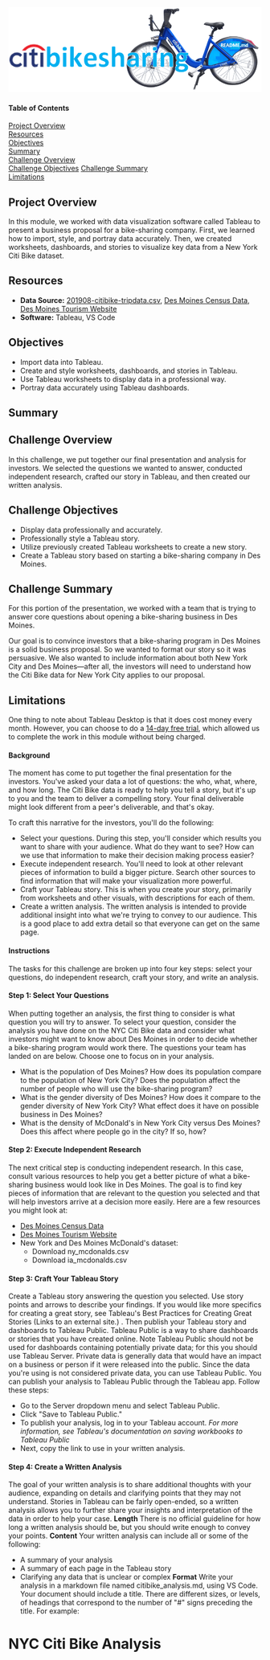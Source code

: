 ![Header](/pics/header.png)

#### Table of Contents

[Project Overview](#project-overview)  
[Resources](#resources)  
[Objectives](#objectives)  
[Summary](#summary)   
[Challenge Overview](#challenge-overview)  
[Challenge Objectives](#challenge-objectives)
[Challenge Summary](#challenge-summary)  
[Limitations](#limitations)

## Project Overview
In this module, we worked with data visualization software called Tableau to present a business proposal for a bike-sharing company. First, we learned how to import, style, and portray data accurately. Then, we created worksheets, dashboards, and stories to visualize key data from a New York Citi Bike dataset.

## Resources
- **Data Source:** [201908-citibike-tripdata.csv](/201908-citibike-tripdata.csv), [Des Moines Census Data](https://www.census.gov/quickfacts/desmoinescityiowa), [Des Moines Tourism Website](https://www.catchdesmoines.com/things-to-do/)
- **Software:** Tableau, VS Code

## Objectives
- Import data into Tableau.
- Create and style worksheets, dashboards, and stories in Tableau.
- Use Tableau worksheets to display data in a professional way.
- Portray data accurately using Tableau dashboards.

## Summary  


## Challenge Overview  
In this challenge, we put together our final presentation and analysis for investors. We selected the questions we wanted to answer, conducted independent research, crafted our story in Tableau, and then created our written analysis.

## Challenge Objectives  
- Display data professionally and accurately.
- Professionally style a Tableau story.
- Utilize previously created Tableau worksheets to create a new story.
- Create a Tableau story based on starting a bike-sharing company in Des Moines.  

## Challenge Summary  
For this portion of the presentation, we worked with a team that is trying to answer core questions about opening a bike-sharing business in Des Moines.  

Our goal is to convince investors that a bike-sharing program in Des Moines is a solid business proposal. So we wanted to format our story so it was persuasive. We also wanted to include information about both New York City and Des Moines—after all, the investors will need to understand how the Citi Bike data for New York City applies to our proposal.

## Limitations  
One thing to note about Tableau Desktop is that it does cost money every month. However, you can choose to do a [14-day free trial](https://www.tableau.com/products/desktop/download), which allowed us to complete the work in this module without being charged.

#### Background
The moment has come to put together the final presentation for the investors. You've asked your data a lot of questions: the who, what, where, and how long. The Citi Bike data is ready to help you tell a story, but it's up to you and the team to deliver a compelling story. Your final deliverable might look different from a peer's deliverable, and that's okay.  

To craft this narrative for the investors, you'll do the following:
- Select your questions. During this step, you'll consider which results you want to share with your audience. What do they want to see? How can we use that information to make their decision making process easier?
- Execute independent research. You'll need to look at other relevant pieces of information to build a bigger picture. Search other sources to find information that will make your visualization more powerful.
- Craft your Tableau story. This is when you create your story, primarily from worksheets and other visuals, with descriptions for each of them.
- Create a written analysis. The written analysis is intended to provide additional insight into what we're trying to convey to our audience. This is a good place to add extra detail so that everyone can get on the same page.  
#### Instructions
The tasks for this challenge are broken up into four key steps: select your questions, do independent research, craft your story, and write an analysis.
#### Step 1: Select Your Questions
When putting together an analysis, the first thing to consider is what question you will try to answer. To select your question, consider the analysis you have done on the NYC Citi Bike data and consider what investors might want to know about Des Moines in order to decide whether a bike-sharing program would work there. The questions your team has landed on are below. Choose one to focus on in your analysis.
- What is the population of Des Moines? How does its population compare to the population of New York City? Does the population affect the number of people who will use the bike-sharing program?
- What is the gender diversity of Des Moines? How does it compare to the gender diversity of New York City? What effect does it have on possible business in Des Moines?
- What is the density of McDonald's in New York City versus Des Moines? Does this affect where people go in the city? If so, how?
#### Step 2: Execute Independent Research
The next critical step is conducting independent research. In this case, consult various resources to help you get a better picture of what a bike-sharing business would look like in Des Moines.
The goal is to find key pieces of information that are relevant to the question you selected and that will help investors arrive at a decision more easily. Here are a few resources you might look at:
- [Des Moines Census Data](https://www.census.gov/quickfacts/desmoinescityiowa)
- [Des Moines Tourism Website](https://www.catchdesmoines.com/things-to-do/)
- New York and Des Moines McDonald's dataset: 
  - Download ny_mcdonalds.csv
  - Download ia_mcdonalds.csv
#### Step 3: Craft Your Tableau Story
Create a Tableau story answering the question you selected. Use story points and arrows to describe your findings.
If you would like more specifics for creating a great story, see Tableau's Best Practices for Creating Great Stories
 (Links to an external site.)
.
Then publish your Tableau story and dashboards to Tableau Public. Tableau Public is a way to share dashboards or stories that you have created online.
Note
Tableau Public should not be used for dashboards containing potentially private data; for this you should use Tableau Server. Private data is generally data that would have an impact on a business or person if it were released into the public. Since the data you're using is not considered private data, you can use Tableau Public.
You can publish your analysis to Tableau Public through the Tableau app. Follow these steps:
- Go to the Server dropdown menu and select Tableau Public.
- Click "Save to Tableau Public."
- To publish your analysis, log in to your Tableau account.
*For more information, see Tableau's documentation on saving workbooks to Tableau Public*
- Next, copy the link to use in your written analysis.
#### Step 4: Create a Written Analysis
The goal of your written analysis is to share additional thoughts with your audience, expanding on details and clarifying points that they may not understand. Stories in Tableau can be fairly open-ended, so a written analysis allows you to further share your insights and interpretation of the data in order to help your case.
**Length**
There is no official guideline for how long a written analysis should be, but you should write enough to convey your points.
**Content**
Your written analysis can include all or some of the following:
- A summary of your analysis
- A summary of each page in the Tableau story
- Clarifying any data that is unclear or complex
**Format**
Write your analysis in a markdown file named citibike_analysis.md, using VS Code. Your document should include a title. There are different sizes, or levels, of headings that correspond to the number of "#" signs preceding the title. For example:
# NYC Citi Bike Analysis
